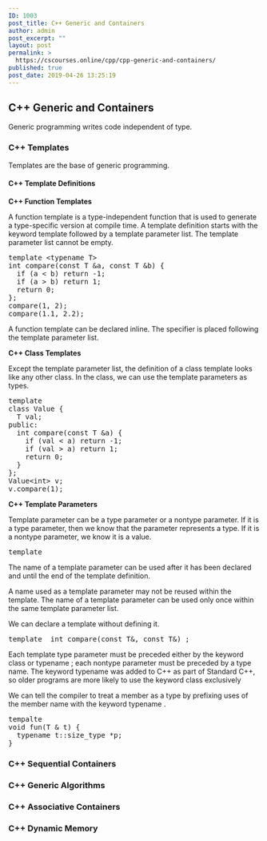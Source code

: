 ```yaml
---
ID: 1003
post_title: C++ Generic and Containers
author: admin
post_excerpt: ""
layout: post
permalink: >
  https://cscourses.online/cpp/cpp-generic-and-containers/
published: true
post_date: 2019-04-26 13:25:19
---
```

<h2>C++ Generic and Containers</h2>
<p>Generic programming writes code independent of type. </p>

<h3>C++ Templates</h3>
<p>Templates are the base of generic programming.</p>

<h4>C++ Template Definitions</h4>
<b>C++ Function Templates</b>
<p>A function template is a type-independent function that is used to generate a type-specific version at compile time. 
A template definition starts with the keyword template followed by a template parameter list. The template parameter list cannot be empty.</p>
<pre>
template &lt;typename T>
int compare(const T &a, const T &b) {
  if (a < b) return -1;
  if (a > b) return 1;
  return 0;
};
compare(1, 2);
compare(1.1, 2.2);
</pre>
<p>A function template can be declared inline. The specifier is placed following the template parameter list.</p>

<b>C++ Class Templates</b>
<p>Except the template parameter list, the definition of a class template looks like
any other class. In the class, we can use the template parameters as types.</p>
<pre>
template <typename T>
class Value {
  T val;
public:  
  int compare(const T &a) {
    if (val < a) return -1;
    if (val > a) return 1;
    return 0;
  }
};
Value&lt;int> v;
v.compare(1);
</pre>

<b>C++ Template Parameters</b>
<p>Template parameter can be a type parameter or a nontype parameter. If it is a type parameter, then we know
that the parameter represents a type. If it is a nontype parameter, we know it is a value.<p>
<pre>
template<typename T, int size>
</pre>
<p>The name of a template parameter can be used after it has been declared and until the end of the template definition.</p>
<p>A name used as a template parameter may not be reused within the template. The name of a template parameter can be used only once within
the same template parameter list.</p>
<p>We can declare a template without defining it.</p>
<pre>
template <class T> int compare(const T&, const T&) ;
</pre>
<p>Each template type parameter must be preceded either by the keyword class or typename ;
each nontype parameter must be preceded by a type name. The keyword typename was added to C++ as part of Standard C++, so
older programs are more likely to use the keyword class exclusively</p>
<p>We can tell the compiler to treat a member as a type by prefixing uses of the member name with the keyword typename .</p>
<pre>
tempalte <class T> 
void fun(T & t) {
  typename t::size_type *p;
}
</pre>




<h3>C++ Sequential Containers</h3>



<h3>C++ Generic Algorithms</h3>
<h3>C++ Associative Containers</h3>
<h3>C++ Dynamic Memory</h3>